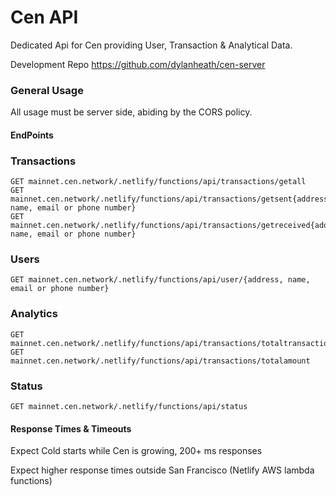 # Cen API
Dedicated Api for Cen providing User, Transaction & Analytical Data.

Development Repo https://github.com/dylanheath/cen-server

### General Usage


All usage must be server side, abiding by the CORS policy.

#### EndPoints

### Transactions
```
GET mainnet.cen.network/.netlify/functions/api/transactions/getall
GET mainnet.cen.network/.netlify/functions/api/transactions/getsent{address, name, email or phone number}
GET mainnet.cen.network/.netlify/functions/api/transactions/getreceived{address, name, email or phone number}
```
### Users
```
GET mainnet.cen.network/.netlify/functions/api/user/{address, name, email or phone number}
```

### Analytics
```
GET mainnet.cen.network/.netlify/functions/api/transactions/totaltransactions
GET mainnet.cen.network/.netlify/functions/api/transactions/totalamount
```

### Status

```
GET mainnet.cen.network/.netlify/functions/api/status
```

#### Response Times & Timeouts

Expect Cold starts while Cen is growing, 200+ ms responses 

Expect higher response times outside San Francisco (Netlify AWS lambda functions)
